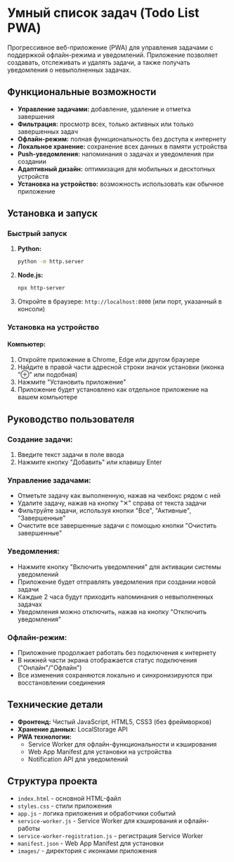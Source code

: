 # Умный список задач (Todo List PWA)

Прогрессивное веб-приложение (PWA) для управления задачами с поддержкой офлайн-режима и уведомлений. Приложение позволяет создавать, отслеживать и удалять задачи, а также получать уведомления о невыполненных задачах.

## Функциональные возможности

- **Управление задачами:** добавление, удаление и отметка завершения
- **Фильтрация:** просмотр всех, только активных или только завершенных задач
- **Офлайн-режим:** полная функциональность без доступа к интернету
- **Локальное хранение:** сохранение всех данных в памяти устройства
- **Push-уведомления:** напоминания о задачах и уведомления при создании
- **Адаптивный дизайн:** оптимизация для мобильных и десктопных устройств
- **Установка на устройство:** возможность использовать как обычное приложение

## Установка и запуск

### Быстрый запуск

1. **Python:**
   ```bash
   python -m http.server
   ```

2. **Node.js:**
   ```bash
   npx http-server
   ```

3. Откройте в браузере: `http://localhost:8000` (или порт, указанный в консоли)

### Установка на устройство

#### Компьютер:
1. Откройте приложение в Chrome, Edge или другом браузере
2. Найдите в правой части адресной строки значок установки (иконка "⊕" или подобная)
3. Нажмите "Установить приложение"
4. Приложение будет установлено как отдельное приложение на вашем компьютере



## Руководство пользователя

### Создание задачи:
1. Введите текст задачи в поле ввода
2. Нажмите кнопку "Добавить" или клавишу Enter

### Управление задачами:
- Отметьте задачу как выполненную, нажав на чекбокс рядом с ней
- Удалите задачу, нажав на кнопку "✕" справа от текста задачи
- Фильтруйте задачи, используя кнопки "Все", "Активные", "Завершенные"
- Очистите все завершенные задачи с помощью кнопки "Очистить завершенные"

### Уведомления:
- Нажмите кнопку "Включить уведомления" для активации системы уведомлений
- Приложение будет отправлять уведомления при создании новой задачи
- Каждые 2 часа будут приходить напоминания о невыполненных задачах
- Уведомления можно отключить, нажав на кнопку "Отключить уведомления"

### Офлайн-режим:
- Приложение продолжает работать без подключения к интернету
- В нижней части экрана отображается статус подключения ("Онлайн"/"Офлайн")
- Все изменения сохраняются локально и синхронизируются при восстановлении соединения

## Технические детали

- **Фронтенд:** Чистый JavaScript, HTML5, CSS3 (без фреймворков)
- **Хранение данных:** LocalStorage API
- **PWA технологии:**
  - Service Worker для офлайн-функциональности и кэширования
  - Web App Manifest для установки на устройства
  - Notification API для уведомлений

## Структура проекта

- `index.html` - основной HTML-файл
- `styles.css` - стили приложения
- `app.js` - логика приложения и обработчики событий
- `service-worker.js` - Service Worker для кэширования и офлайн-работы
- `service-worker-registration.js` - регистрация Service Worker
- `manifest.json` - Web App Manifest для установки
- `images/` - директория с иконками приложения
